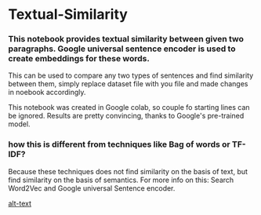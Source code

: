 # Textual-Similarity
### This notebook provides textual similarity between given two paragraphs. Google universal sentence encoder is used to create embeddings for these words.

This can be used to compare any two types of sentences and find similarity between them, simply replace dataset file with you file and made changes in noebook accordingly.

This notebook was created in Google colab, so couple fo starting lines can be ignored.
Results are pretty convincing, thanks to Google's pre-trained model.

### how this is different from techniques like Bag of words or TF-IDF?
Because these techniques does not find similarity on the basis of text, but find similarity on the basis of semantics.
For more info on this: Search Word2Vec and Google universal Sentence encoder.

[alt-text](precily.PNG)
